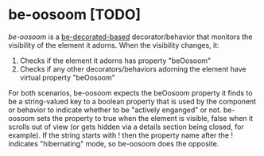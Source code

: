 # be-oosoom [TODO]

*be-oosoom* is a [be-decorated-based](https://github.com/bahrus/be-decorated) decorator/behavior that monitors the visibility of the element it adorns.  When the visibility changes, it:

1.  Checks if the element it adorns has property "beOosoom"
2.  Checks if any other decorators/behaviors adorning the element have virtual property "beOosoom"

For both scenarios, be-oosoom expects the beOosoom property it finds to be a string-valued key to a boolean property that is used by the component or behavior to indicate whether to be "actively enganged" or not.  be-oosoom sets the property to true when the element is visible, false when it scrolls out of view (or gets hidden via a details section being closed, for example).   If the string starts with ! then the property name after the ! indicates "hibernating" mode, so be-oosoom does the opposite.


